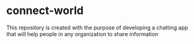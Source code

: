 # connect-world
This repository is created with the purpose of developing a chatting app that will help people in any organization to share  information
